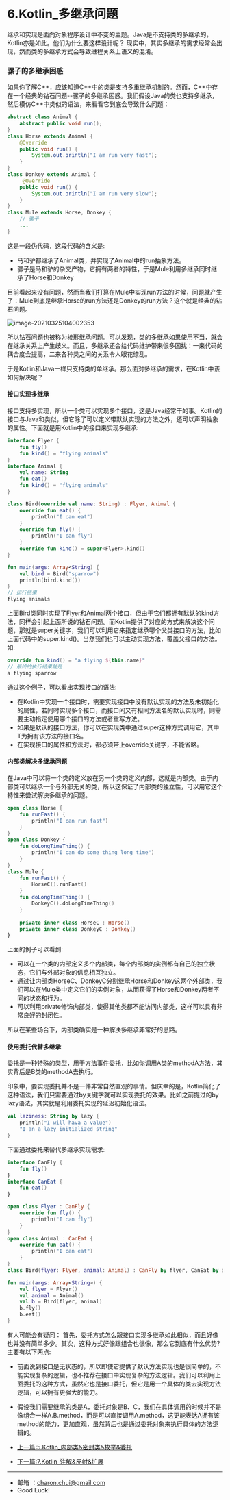 6.Kotlin_多继承问题
===

继承和实现是面向对象程序设计中不变的主题。Java是不支持类的多继承的，Kotlin亦是如此。他们为什么要这样设计呢？ 现实中，其实多继承的需求经常会出现，然而类的多继承方式会导致进程关系上语义的混淆。



### 骡子的多继承困惑

如果你了解C++，应该知道C++中的类是支持多重继承机制的。然而，C++中存在一个经典的钻石问题--骡子的多继承困惑。我们假设Java的类也支持多继承，然后模仿C++中类似的语法，来看看它到底会导致什么问题： 

```java
abstract class Animal {
    abstract public void run();
}
class Horse extends Animal {
    @Override
    public void run() {
        System.out.println("I am run very fast");
    }
}
class Donkey extends Animal {
     @Override
    public void run() {
        System.out.println("I am run very slow");
    }
}
class Mule extends Horse, Donkey {
    // 骡子
    ...
}
```

这是一段伪代码，这段代码的含义是: 

- 马和驴都继承了Animal类，并实现了Animal中的run抽象方法。
- 骡子是马和驴的杂交产物，它拥有两者的特性，于是Mule利用多继承同时继承了Horse和Donkey

目前看起来没有问题，然而当我们打算在Mule中实现run方法的时候，问题就产生了：Mule到底是继承Horse的run方法还是Donkey的run方法？这个就是经典的钻石问题。 

![image-20210325104002353](https://raw.githubusercontent.com/CharonChui/Pictures/master/mule_problem.png?raw=true)

所以钻石问题也被称为棱形继承问题。可以发现，类的多继承如果使用不当，就会在继承关系上产生歧义。而且，多继承还会给代码维护带来很多困扰：一来代码的耦合度会提高，二来各种类之间的关系令人眼花缭乱。 

于是Kotlin和Java一样只支持类的单继承。那么面对多继承的需求，在Kotlin中该如何解决呢？ 



#### 接口实现多继承

接口支持多实现，所以一个类可以实现多个接口，这是Java经常干的事。Kotlin的接口与Java和类似，但它除了可以定义带默认实现的方法之外，还可以声明抽象的属性。下面就是用Kotlin中的接口来实现多继承:  

```kotlin
interface Flyer {
    fun fly()
    fun kind() = "flying animals"
}
interface Animal {
    val name: String 
    fun eat()
    fun kind() = "flying animals"
}

class Bird(override val name: String) : Flyer, Animal {
    override fun eat() {
        println("I can eat")
    }
    override fun fly() {
        println("I can fly")
    }
    override fun kind() = super<Flyer>.kind()
}

fun main(args: Array<String) {
    val bird = Bird("sparrow")
    println(bird.kind())
}
// 运行结果
flying animals
```

上面Bird类同时实现了Flyer和Animal两个接口，但由于它们都拥有默认的kind方法，同样会引起上面所说的钻石问题。而Kotlin提供了对应的方式来解决这个问题，那就是super关键字，我们可以利用它来指定继承哪个父类接口的方法，比如上面代码中的super<Flyer>.kind()。当然我们也可以主动实现方法，覆盖父接口的方法。如:  

```kotlin
override fun kind() = "a flying ${this.name}"
// 最终的执行结果就是
a flying sparrow
```

通过这个例子，可以看出实现接口的语法: 

- 在Kotlin中实现一个接口时，需要实现接口中没有默认实现的方法及未初始化的属性，若同时实现多个接口，而接口间又有相同方法名的默认实现时，则需要主动指定使用哪个接口的方法或者重写方法。
- 如果是默认的接口方法，你可以在实现类中通过super<T>这种方式调用它，其中T为拥有该方法的接口名。
- 在实现接口的属性和方法时，都必须带上override关键字，不能省略。

#### 内部类解决多继承问题

在Java中可以将一个类的定义放在另一个类的定义内部，这就是内部类。由于内部类可以继承一个与外部无关的类，所以这保证了内部类的独立性，可以用它这个特性来尝试解决多继承的问题。 

```kotlin
open class Horse {
    fun runFast() {
        println("I can run fast")
    }
}
open class Donkey {
    fun doLongTimeThing() {
        println("I can do some thing long time")
    }
}
class Mule {
    fun runFast() {
        HorseC().runFast()
    }
    fun doLongTimeThing() {
        DonkeyC().doLongTimeThing()
    }
    
    private inner class HorseC : Horse()
    private inner class DonkeyC : Donkey()
}
```

上面的例子可以看到:  

- 可以在一个类的内部定义多个内部类，每个内部类的实例都有自己的独立状态，它们与外部对象的信息相互独立。
- 通过让内部类HorseC、DonkeyC分别继承Horse和Donkey这两个外部类，我们可以在Mule类中定义它们的实例对象，从而获得了Horse和Donkey两者不同的状态和行为。
- 可以利用private修饰内部类，使得其他类都不能访问内部类，这样可以具有非常良好的封闭性。

所以在某些场合下，内部类确实是一种解决多继承非常好的思路。 



#### 使用委托代替多继承

委托是一种特殊的类型，用于方法事件委托，比如你调用A类的methodA方法，其实背后是B类的methodA去执行。 

印象中，要实现委托并不是一件非常自然直观的事情。但庆幸的是，Kotlin简化了这种语法，我们只需要通过by关键字就可以实现委托的效果。比如之前提过的by lazy语法，其实就是利用委托实现的延迟初始化语法。

```kotlin
val laziness: String by lazy {
    println("I will hava a value")
    "I an a lazy initialized string"
}
```

下面通过委托来替代多继承实现需求:  

```kotlin
interface CanFly {
    fun fly()
}
interface CanEat {
    fun eat()
}

open class Flyer : CanFly {
    override fun fly() {
        println("I can fly")
    }
}
open class Animal : CanEat {
    override fun eat() {
        println("I can eat")
    }
}
class Bird(flyer: Flyer, animal: Animal) : CanFly by flyer, CanEat by animal {}

fun main(args: Array<String>) {
    val flyer = Flyer()
    val animal = Animal()
    val b = Bird(flyer, animal)
    b.fly()
    b.eat()
}
```

有人可能会有疑问： 首先，委托方式怎么跟接口实现多继承如此相似，而且好像也并没有简单多少。其次，这种方式好像跟组合也很像，那么它到底有什么优势? 主要有以下两点:   

- 前面说到接口是无状态的，所以即使它提供了默认方法实现也是很简单的，不能实现复杂的逻辑，也不推荐在接口中实现复杂的方法逻辑。我们可以利用上面委托的这种方式，虽然它也是接口委托，但它是用一个具体的类去实现方法逻辑，可以拥有更强大的能力。
- 假设我们需要继承的类是A，委托对象是B、C，我们在具体调用的时候并不是像组合一样A.B.method，而是可以直接调用A.method，这更能表达A拥有该method的能力，更加直观，虽然背后也是通过委托对象来执行具体的方法逻辑的。










- [上一篇:5.Kotlin_内部类&密封类&枚举&委托](./KotlinCourse/5.Kotlin_%E5%86%85%E9%83%A8%E7%B1%BB%26%E5%AF%86%E5%B0%81%E7%B1%BB%26%E6%9E%9A%E4%B8%BE%26%E5%A7%94%E6%89%98.md)         
- [下一篇:7.Kotlin_注解&反射&扩展](./KotlinCourse/7.Kotlin_%E6%B3%A8%E8%A7%A3%26%E5%8F%8D%E5%B0%84%26%E6%89%A9%E5%B1%95.md)


---

- 邮箱 ：charon.chui@gmail.com  
- Good Luck! 
